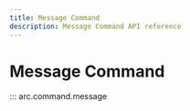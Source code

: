 ```yaml
---
title: Message Command
description: Message Command API reference
---
```


# Message Command

::: arc.command.message
